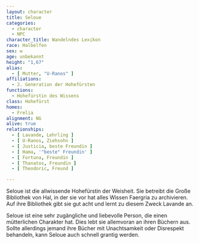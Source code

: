 ```yaml
---
layout: character
title: Seloue
categories:
  - character
  - NPC
character_title: Wandelndes Lexikon
race: Halbelfen
sex: w
age: unbekannt
height: "1,67"
alias:
  - [ Mutter, "U-Ranos" ]
affiliations:
  - 2. Generation der Hohefürsten
functions:
  - Hohefürstin des Wissens
class: Hohefürst
homes:
  - Frelia
alignment: NG
alive: true
relationships:
  - [ Lavande, Lehrling ]
  - [ U-Ranos, Ziehsohn ]
  - [ Justicia, beste Freundin ]
  - [ Hama, '"beste" Freundin' ]
  - [ Fortuna, Freundin ]
  - [ Thanatos, Freundin ]
  - [ Theodoric, Freund ]

---
```


Seloue ist die allwissende Hohefürstin der Weisheit. Sie betreibt die Große Bibliothek von Hal, in der sie vor hat alles
Wissen Faergria zu archivieren. Auf ihre Bibliothek gibt sie gut acht und lernt zu diesem Zweck Lavande an.

Seloue ist eine sehr zugängliche und liebevolle Person, die einen mütterlichen Charakter hat. Dies lebt sie allemvoran
an ihren Büchern aus. Sollte allerdings jemand ihre Bücher mit Unachtsamkeit oder Disrespekt behandeln, kann Seloue auch
schnell grantig werden.